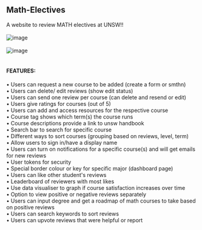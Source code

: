 ## Math-Electives
A website to review MATH electives at UNSW!!
<br></br>
![image](https://user-images.githubusercontent.com/109339363/210704176-e50389ce-befd-475d-8424-21ef553e91db.png)
<br></br>
![image](https://user-images.githubusercontent.com/109339363/210473959-87b01fb7-a484-46d9-88d7-92453e0b3ff9.png)
<br></br>


#### FEATURES:
   
   • Users can request a new course to be added (create a form or smthn)
    <br />
    • Users can delete/ edit reviews (show edit status)
    <br />
    • Users can send one review per course (can delete and resend or edit)
    <br />
    • Users give ratings for courses (out of 5)
    <br />
    • Users can add and access resources for the respective course
    <br />
    • Course tag shows which term(s) the course runs
    <br />
    • Course descriptions provide a link to unsw handbook
    <br />
    • Search bar to search for specific course
    <br />
    • Different ways to sort courses (grouping based on reviews, level, term)
    <br />
    • Allow users to sign in/have a display name
    <br />
    • Users can turn on notifications for a specific course(s) and will get emails for new reviews
    <br />
    • User tokens for security
    <br />
    • Special border colour or key for specific major (dashboard page)
    <br />
    • Users can like other student's reviews
    <br />
    • Leaderboard of reviewers with most likes
    <br />
    • Use data visualiser to graph if course satisfaction increases over time
    <br />
    • Option to view positive or negative reviews separately
    <br />
    • Users can input degree and get a roadmap of math courses to take based on positive reviews
    <br />
    • Users can search keywords to sort reviews
    <br />
    • Users can upvote reviews that were helpful or report
